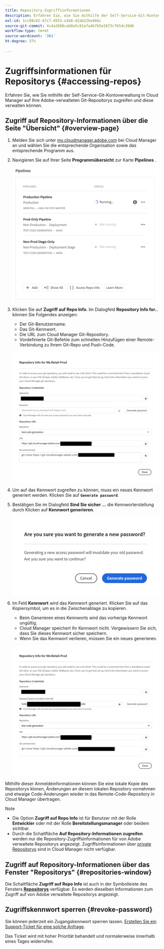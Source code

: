 ```yaml
---
title: Repository-Zugriffsinformationen
description: Erfahren Sie, wie Sie mithilfe der Self-Service-Git-Kontoverwaltung über Cloud Manager auf Ihre von Adobe verwalteten Git-Repositorys zugreifen und diese verwalten können.
exl-id: 1cc88c82-67c7-4553-a1b8-d2ab22be466c
source-git-commit: 4c4a2688cab8e5c81efa4b7b5e26f3c7b5dc30d6
workflow-type: tm+mt
source-wordcount: '361'
ht-degree: 37%

---
```


# Zugriffsinformationen für Repositorys {#accessing-repos}

Erfahren Sie, wie Sie mithilfe der Self-Service-Git-Kontoverwaltung in Cloud Manager auf Ihre Adobe-verwalteten Git-Repositorys zugreifen und diese verwalten können.

## Zugriff auf Repository-Informationen über die Seite &quot;Übersicht&quot; {#overview-page}

1. Melden Sie sich unter [my.cloudmanager.adobe.com](https://my.cloudmanager.adobe.com/) bei Cloud Manager an und wählen Sie die entsprechende Organisation sowie das entsprechende Programm aus.

1. Navigieren Sie auf Ihrer Seite **Programmübersicht** zur Karte **Pipelines** .

   ![Schaltfläche „Auf Repository-Informationen zugreifen“ auf der Karte „Umgebungen“](assets/pipelines-card.png)

1. Klicken Sie auf **Zugriff auf Repo Info**. Im Dialogfeld **Repository Info for..** können Sie Folgendes anzeigen:

   * Der Git-Benutzername.
   * Das Git-Kennwort.
   * Die URL zum Cloud Manager Git-Repository.
   * Vordefinierte Git-Befehle zum schnellen Hinzufügen einer Remote-Verbindung zu Ihrem Git-Repo und Push-Code.

   ![Fenster „Repository-Informationen“](assets/access-repo-info.png)

1. Um auf das Kennwort zugreifen zu können, muss ein neues Kennwort generiert werden. Klicken Sie auf **`Generate password`**.

1. Bestätigen Sie im Dialogfeld **Sind Sie sicher ...** die Kennworterstellung durch Klicken auf **Kennwort generieren**.

   ![Kennwortgenerierung bestätigen](assets/confirm-password-generation.png)

1. Im Feld **Kennwort** wird das Kennwort generiert. Klicken Sie auf das Kopiersymbol, um es in die Zwischenablage zu kopieren.

   * Beim Generieren eines Kennworts wird das vorherige Kennwort ungültig.
   * Cloud Manager speichert Ihr Kennwort nicht. Vergewissern Sie sich, dass Sie dieses Kennwort sicher speichern.
   * Wenn Sie das Kennwort verlieren, müssen Sie ein neues generieren.

   ![Beispiel eines generierten Kennworts](assets/generated-password.png)

Mithilfe dieser Anmeldeinformationen können Sie eine lokale Kopie des Repositorys klonen, Änderungen an diesem lokalen Repository vornehmen und etwaige Code-Änderungen wieder in das Remote-Code-Repository in Cloud Manager übertragen.

>[!NOTE]
>
>* Die Option **Zugriff auf Repo Info** ist für Benutzer mit der Rolle **Entwickler** oder mit der Rolle **Bereitstellungsmanager** oder beidem sichtbar.
>* Durch die Schaltfläche **Auf Repository-Informationen zugreifen** werden nur die Repository-Zugriffsinformationen für von Adobe verwaltete Repositorys angezeigt. Zugriffsinformationen über [private Repositorys](private-repositories.md) sind in Cloud Manager nicht verfügbar.

## Zugriff auf Repository-Informationen über das Fenster &quot;Repositorys&quot; {#repositories-window}

Die Schaltfläche **Zugriff auf Repo Info** ist auch in der Symbolleiste des Fensters [**Repositorys**](managing-repositories.md) verfügbar. Es werden dieselben Informationen zum Zugriff auf von Adobe verwaltete Repositorys angezeigt.

## Zugriffskennwort sperren {#revoke-password}

Sie können jederzeit ein Zugangskennwort sperren lassen. [Erstellen Sie ein Support-Ticket für eine solche Anfrage](https://experienceleague.adobe.com/?lang=de?support-solution=Experience+Manager&amp;support-tab=home#support).

Das Ticket wird mit hoher Priorität behandelt und normalerweise innerhalb eines Tages widerrufen.
